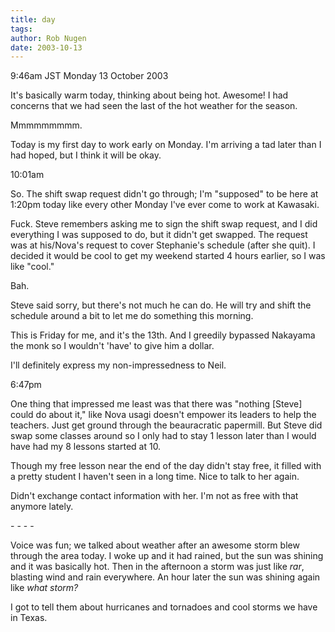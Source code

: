 ```yaml
---
title: day
tags: 
author: Rob Nugen
date: 2003-10-13
---
```


<p class=date>9:46am JST Monday 13 October 2003</p>

<p>It's basically warm today, thinking about being hot.  Awesome!  I
had concerns that we had seen the last of the hot weather for the
season.</p>

<p>Mmmmmmmmm.</p>

<p>Today is my first day to work early on Monday.  I'm arriving a tad
later than I had hoped, but I think it will be okay.</p>

<p class=date>10:01am</p>

<p>So. The shift swap request didn't go through; I'm "supposed" to be
here at 1:20pm today like every other Monday I've ever come to work at
Kawasaki.</p>

<p>Fuck.  Steve remembers asking me to sign the shift swap request,
and I did everything I was supposed to do, but it didn't get swapped.
The request was at his/Nova's request to cover Stephanie's schedule
(after she quit).   I decided it would be cool to get my weekend
started 4 hours earlier, so I was like "cool."</p>

<p>Bah.</p>

<p>Steve said sorry, but there's not much he can do. He will try and
shift the schedule around a bit to let me do something this morning.</p>

<p>This is Friday for me, and it's the 13th.  And I greedily bypassed
Nakayama the monk so I wouldn't 'have' to give him a dollar.</p>

<p>I'll definitely express my non-impressedness to Neil.</p>

<p class=date>6:47pm</p>

<p>One thing that impressed me least was that there was "nothing
[Steve] could do about it," like Nova usagi doesn't empower its
leaders to help the teachers.  Just get ground through the
beauracratic papermill.  But Steve did swap some classes around so I
only had to stay 1 lesson later than I would have had my 8 lessons
started at 10.</p>

<p>Though my free lesson near the end of the day didn't stay free, it
filled with a pretty student I haven't seen in a long time.  Nice to
talk to her again.</p>

<p>Didn't exchange contact information with her.  I'm not as free with
that anymore lately.</p>

<p>- - - -</p>

<p>Voice was fun; we talked about weather after an awesome storm blew
through the area today.  I woke up and it had rained, but the sun was
shining and it was basically hot.  Then in the afternoon a storm was
just like <em>rar</em>, blasting wind and rain everywhere.  An hour
later the sun was shining again like <em>what storm?</em></p>

<p>I got to tell them about hurricanes and tornadoes and cool storms
we have in Texas.</p>

